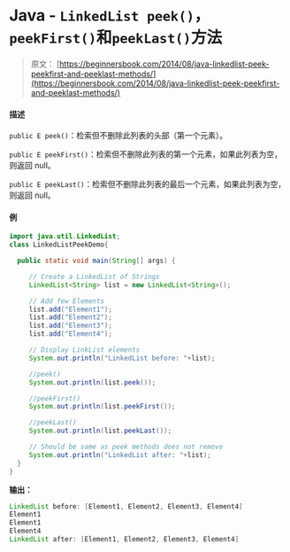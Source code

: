 # Java - `LinkedList peek()`，`peekFirst()`和`peekLast()`方法

> 原文： [https://beginnersbook.com/2014/08/java-linkedlist-peek-peekfirst-and-peeklast-methods/](https://beginnersbook.com/2014/08/java-linkedlist-peek-peekfirst-and-peeklast-methods/)

#### 描述

`public E peek()`：检索但不删除此列表的头部（第一个元素）。

`public E peekFirst()`：检索但不删除此列表的第一个元素，如果此列表为空，则返回 null。

`public E peekLast()`：检索但不删除此列表的最后一个元素，如果此列表为空，则返回 null。

#### 例

```java
import java.util.LinkedList;
class LinkedListPeekDemo{

  public static void main(String[] args) {

     // Create a LinkedList of Strings
     LinkedList<String> list = new LinkedList<String>();

     // Add few Elements
     list.add("Element1");
     list.add("Element2");
     list.add("Element3");
     list.add("Element4");

     // Display LinkList elements
     System.out.println("LinkedList before: "+list);

     //peek()
     System.out.println(list.peek());

     //peekFirst()
     System.out.println(list.peekFirst());

     //peekLast()
     System.out.println(list.peekLast());

     // Should be same as peek methods does not remove
     System.out.println("LinkedList after: "+list);
  }
}
```

**输出：**

```java
LinkedList before: [Element1, Element2, Element3, Element4]
Element1
Element1
Element4
LinkedList after: [Element1, Element2, Element3, Element4]

```